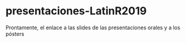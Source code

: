 # presentaciones-LatinR2019
Prontamente, el enlace a las slides de las presentaciones orales y a los pósters
